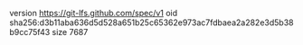 version https://git-lfs.github.com/spec/v1
oid sha256:d3b11aba636d5d528a651b25c65362e973ac7fdbaea2a282e3d5b38b9cc75f43
size 7687
